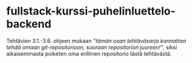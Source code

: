 # fullstack-kurssi-puhelinluettelo-backend

Tehtävien 3.1.-3.6. ohjeen mukaan _"tämän osan tehtäväsarja kannattaa tehdä omaan git-repositorioon, suoraan repositorion juureen!"_, siksi aikaisemmasta poiketen oma erillinen repositorio tästä tehtävästä.
